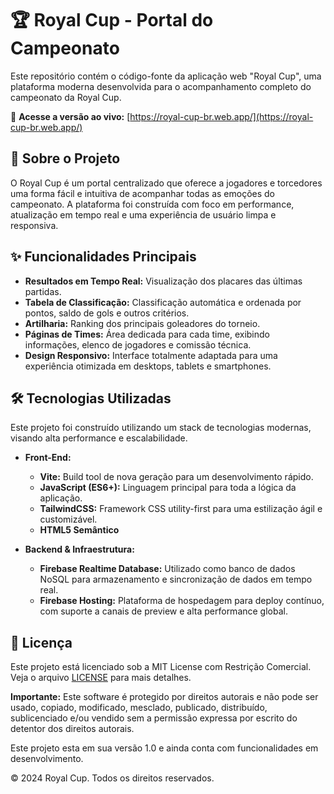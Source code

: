 # 🏆 Royal Cup - Portal do Campeonato

Este repositório contém o código-fonte da aplicação web "Royal Cup", uma plataforma moderna desenvolvida para o acompanhamento completo do campeonato da Royal Cup.

🔗 **Acesse a versão ao vivo:** [https://royal-cup-br.web.app/](https://royal-cup-br.web.app/)

## 📄 Sobre o Projeto

O Royal Cup é um portal centralizado que oferece a jogadores e torcedores uma forma fácil e intuitiva de acompanhar todas as emoções do campeonato. A plataforma foi construída com foco em performance, atualização em tempo real e uma experiência de usuário limpa e responsiva.

## ✨ Funcionalidades Principais

* **Resultados em Tempo Real:** Visualização dos placares das últimas partidas.
* **Tabela de Classificação:** Classificação automática e ordenada por pontos, saldo de gols e outros critérios.
* **Artilharia:** Ranking dos principais goleadores do torneio.
* **Páginas de Times:** Área dedicada para cada time, exibindo informações, elenco de jogadores e comissão técnica.
* **Design Responsivo:** Interface totalmente adaptada para uma experiência otimizada em desktops, tablets e smartphones.

## 🛠️ Tecnologias Utilizadas

Este projeto foi construído utilizando um stack de tecnologias modernas, visando alta performance e escalabilidade.

* **Front-End:**
    * **Vite:** Build tool de nova geração para um desenvolvimento rápido.
    * **JavaScript (ES6+):** Linguagem principal para toda a lógica da aplicação.
    * **TailwindCSS:** Framework CSS utility-first para uma estilização ágil e customizável.
    * **HTML5 Semântico**

* **Backend & Infraestrutura:**
    * **Firebase Realtime Database:** Utilizado como banco de dados NoSQL para armazenamento e sincronização de dados em tempo real.
    * **Firebase Hosting:** Plataforma de hospedagem para deploy contínuo, com suporte a canais de preview e alta performance global.



## 📜 Licença

Este projeto está licenciado sob a MIT License com Restrição Comercial. Veja o arquivo [LICENSE](LICENSE) para mais detalhes.

**Importante:** Este software é protegido por direitos autorais e não pode ser usado, copiado, modificado, mesclado, publicado, distribuído, sublicenciado e/ou vendido sem a permissão expressa por escrito do detentor dos direitos autorais.

Este projeto esta em sua versão 1.0 e ainda conta com funcionalidades em desenvolvimento.

© 2024 Royal Cup. Todos os direitos reservados. 
